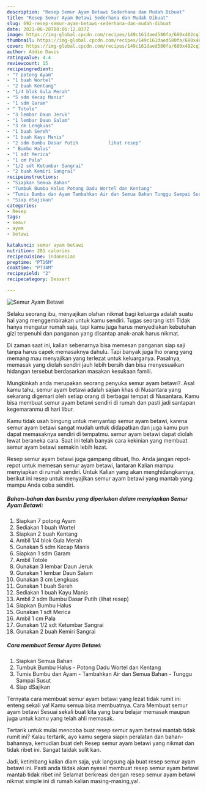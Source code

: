 ```yaml
---
description: "Resep Semur Ayam Betawi Sederhana dan Mudah Dibuat"
title: "Resep Semur Ayam Betawi Sederhana dan Mudah Dibuat"
slug: 692-resep-semur-ayam-betawi-sederhana-dan-mudah-dibuat
date: 2021-06-28T08:06:12.837Z
image: https://img-global.cpcdn.com/recipes/149c161daed580fa/680x482cq70/semur-ayam-betawi-foto-resep-utama.jpg
thumbnail: https://img-global.cpcdn.com/recipes/149c161daed580fa/680x482cq70/semur-ayam-betawi-foto-resep-utama.jpg
cover: https://img-global.cpcdn.com/recipes/149c161daed580fa/680x482cq70/semur-ayam-betawi-foto-resep-utama.jpg
author: Addie Davis
ratingvalue: 4.4
reviewcount: 15
recipeingredient:
- "7 potong Ayam"
- "1 buah Wortel"
- "2 buah Kentang"
- "1/4 blok Gula Merah"
- "5 sdm Kecap Manis"
- "1 sdm Garam"
- " Totole"
- "3 lembar Daun Jeruk"
- "1 lembar Daun Salam"
- "3 cm Lengkuas"
- "1 buah Sereh"
- "1 buah Kayu Manis"
- "2 sdm Bumbu Dasar Putih           lihat resep"
- " Bumbu Halus"
- "1 sdt Merica"
- "1 cm Pala"
- "1/2 sdt Ketumbar Sangrai"
- "2 buah Kemiri Sangrai"
recipeinstructions:
- "Siapkan Semua Bahan"
- "Tumbuk Bumbu Halus Potong Dadu Wortel dan Kentang"
- "Tumis Bumbu dan Ayam Tambahkan Air dan Semua Bahan Tunggu Sampai Susut"
- "Siap dSajikan"
categories:
- Resep
tags:
- semur
- ayam
- betawi

katakunci: semur ayam betawi 
nutrition: 281 calories
recipecuisine: Indonesian
preptime: "PT16M"
cooktime: "PT34M"
recipeyield: "2"
recipecategory: Dessert

---
```



![Semur Ayam Betawi](https://img-global.cpcdn.com/recipes/149c161daed580fa/680x482cq70/semur-ayam-betawi-foto-resep-utama.jpg)

Selaku seorang ibu, menyajikan olahan nikmat bagi keluarga adalah suatu hal yang menggembirakan untuk kamu sendiri. Tugas seorang istri Tidak hanya mengatur rumah saja, tapi kamu juga harus menyediakan kebutuhan gizi terpenuhi dan panganan yang disantap anak-anak harus nikmat.

Di zaman  saat ini, kalian sebenarnya bisa memesan panganan siap saji tanpa harus capek memasaknya dahulu. Tapi banyak juga lho orang yang memang mau menyajikan yang terlezat untuk keluarganya. Pasalnya, memasak yang diolah sendiri jauh lebih bersih dan bisa menyesuaikan hidangan tersebut berdasarkan masakan kesukaan famili. 



Mungkinkah anda merupakan seorang penyuka semur ayam betawi?. Asal kamu tahu, semur ayam betawi adalah sajian khas di Nusantara yang sekarang digemari oleh setiap orang di berbagai tempat di Nusantara. Kamu bisa membuat semur ayam betawi sendiri di rumah dan pasti jadi santapan kegemaranmu di hari libur.

Kamu tidak usah bingung untuk menyantap semur ayam betawi, karena semur ayam betawi sangat mudah untuk didapatkan dan juga kamu pun dapat memasaknya sendiri di tempatmu. semur ayam betawi dapat diolah lewat beraneka cara. Saat ini telah banyak cara kekinian yang membuat semur ayam betawi semakin lebih lezat.

Resep semur ayam betawi juga gampang dibuat, lho. Anda jangan repot-repot untuk memesan semur ayam betawi, lantaran Kalian mampu menyiapkan di rumah sendiri. Untuk Kalian yang akan menghidangkannya, berikut ini resep untuk menyajikan semur ayam betawi yang mantab yang mampu Anda coba sendiri.

<!--inarticleads1-->

##### Bahan-bahan dan bumbu yang diperlukan dalam menyiapkan Semur Ayam Betawi:

1. Siapkan 7 potong Ayam
1. Sediakan 1 buah Wortel
1. Siapkan 2 buah Kentang
1. Ambil 1/4 blok Gula Merah
1. Gunakan 5 sdm Kecap Manis
1. Siapkan 1 sdm Garam
1. Ambil  Totole
1. Gunakan 3 lembar Daun Jeruk
1. Gunakan 1 lembar Daun Salam
1. Gunakan 3 cm Lengkuas
1. Gunakan 1 buah Sereh
1. Sediakan 1 buah Kayu Manis
1. Ambil 2 sdm Bumbu Dasar Putih           (lihat resep)
1. Siapkan  Bumbu Halus
1. Gunakan 1 sdt Merica
1. Ambil 1 cm Pala
1. Gunakan 1/2 sdt Ketumbar Sangrai
1. Gunakan 2 buah Kemiri Sangrai




<!--inarticleads2-->

##### Cara membuat Semur Ayam Betawi:

1. Siapkan Semua Bahan
1. Tumbuk Bumbu Halus - Potong Dadu Wortel dan Kentang
1. Tumis Bumbu dan Ayam - Tambahkan Air dan Semua Bahan - Tunggu Sampai Susut
1. Siap dSajikan




Ternyata cara membuat semur ayam betawi yang lezat tidak rumit ini enteng sekali ya! Kamu semua bisa membuatnya. Cara Membuat semur ayam betawi Sesuai sekali buat kita yang baru belajar memasak maupun juga untuk kamu yang telah ahli memasak.

Tertarik untuk mulai mencoba buat resep semur ayam betawi mantab tidak rumit ini? Kalau tertarik, ayo kamu segera siapin peralatan dan bahan-bahannya, kemudian buat deh Resep semur ayam betawi yang nikmat dan tidak ribet ini. Sangat taidak sulit kan. 

Jadi, ketimbang kalian diam saja, yuk langsung aja buat resep semur ayam betawi ini. Pasti anda tiidak akan nyesel membuat resep semur ayam betawi mantab tidak ribet ini! Selamat berkreasi dengan resep semur ayam betawi nikmat simple ini di rumah kalian masing-masing,ya!.

